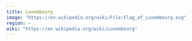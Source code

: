 ```yaml
---
title: Luxembourg
image: "https://en.wikipedia.org/wiki/File:Flag_of_Luxembourg.svg"
region: ~
wiki: "https://en.wikipedia.org/wiki/Luxembourg"
---
```

